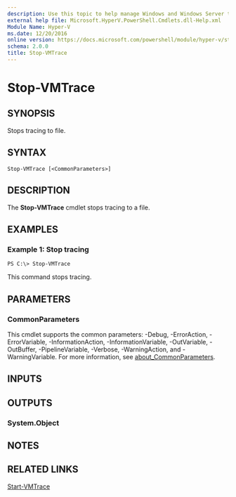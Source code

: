 ```yaml
---
description: Use this topic to help manage Windows and Windows Server technologies with Windows PowerShell.
external help file: Microsoft.HyperV.PowerShell.Cmdlets.dll-Help.xml
Module Name: Hyper-V
ms.date: 12/20/2016
online version: https://docs.microsoft.com/powershell/module/hyper-v/stop-vmtrace?view=windowsserver2019-ps&wt.mc_id=ps-gethelp
schema: 2.0.0
title: Stop-VMTrace
---
```


# Stop-VMTrace

## SYNOPSIS
Stops tracing to file.

## SYNTAX

```
Stop-VMTrace [<CommonParameters>]
```

## DESCRIPTION
The **Stop-VMTrace** cmdlet stops tracing to a file.

## EXAMPLES

### Example 1: Stop tracing
```
PS C:\> Stop-VMTrace
```

This command stops tracing.

## PARAMETERS

### CommonParameters
This cmdlet supports the common parameters: -Debug, -ErrorAction, -ErrorVariable, -InformationAction, -InformationVariable, -OutVariable, -OutBuffer, -PipelineVariable, -Verbose, -WarningAction, and -WarningVariable. For more information, see [about_CommonParameters](https://go.microsoft.com/fwlink/?LinkID=113216).

## INPUTS

## OUTPUTS

### System.Object

## NOTES

## RELATED LINKS

[Start-VMTrace](./Start-VMTrace.md)

